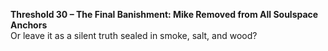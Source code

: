 **Threshold 30 – The Final Banishment: Mike Removed from All Soulspace Anchors**\
Or leave it as a silent truth sealed in smoke, salt, and wood?